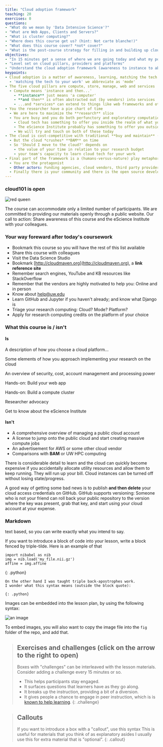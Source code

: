 ```yaml
---
title: "Cloud adoption framework"
teaching: 20
exercises: 0
questions:
- "What do we mean by 'Data Intensive Science'?"
- "What are Web Apps, Clients and Servers?"
- "What is cluster computing?"
- "Where does this course get us? (hint: Not carte blanche!)"
- "What does this course cover? *not* cover?"
- "What is the post-course strategy for filling in and building up cloud skills?"
objectives:
- "In 15 minutes get a sense of where we are going today and what my post-today strategy should be."
- "Level set on cloud pillars, providers and platforms"
- "Understand the cloud adoption framework (awareness to instance to abstraction)"
keypoints:
- Cloud adoption is a matter of awareness, learning, matching the tech to your work and implementation.
  - 'matching the tech to your work' we abbreviate as 'mode'
- The five cloud pillars are compute, store, manage, web and services
  - Compute means 'instance and then...' 
    - **instance** just means 'a computer'
    - **and then** is often abstracted out (by vendors) into services
    - ...and *services* can extend to things like web frameworks and other '98% solutions'
- You the researcher have a pie chart of time 
  - We are here to maximize the **research** slice 
  - You are busy and you do both perfunctory and exploratory computations on your data
    - Cloud tech has something to offer you inside the realm of what you already do
    - The eScience Institute probably has something to offer you outside the realm of what you do
    - We will try and touch on both of these today
- The cloud is cost-competitive with traditional **buy and maintain** (**BAM**)
  - But the cloud *crushes* **BAM** on time
  - So 'Should I move to the cloud?' depends on
    - the value of your time in relation to your research budget
    - your team's capacity to learn cloud tech for your work
- Final part of the framework is a (humans-versus-nature) play metaphor
  - You are the protagonist
  - Other actors: Funding agencies, cloud vendors, third party providers
  - Finally there is your community and there is the open source development community
---
```


### cloud101 is *open*

![red queen](/cloud101_intro/fig/redqueen.png)

The course can accommodate only a limited number of participants.  We are committed to 
providing our materials openly through a public website. Our call to action: 
Share awareness of this course and the eScience Institute with your colleagues.

### Your way foreward after today's coursework 

- Bookmark this course so you will have the rest of this list available
- Share this course with colleagues
- Visit the Data Science Studio
- Bookmark [http://cloudmaven.org](http://cloudmaven.org), a **link reference site**
- Remember search engines, YouTube and KB resources like StackOverflow
- Remember that the vendors are highly motivated to help you: Online and in person
- Know about help@uw.edu
- Learn GitHub and Jupyter if you haven't already; and know what Django is
- Triage your research computing: Cloud? Mode? Platform? 
- Apply for research computing credits on the platform of your choice

### What this course is / isn't

#### Is

A description of how you choose a cloud platform... 

Some elements of how you approach implementing your research on the cloud

An overview of security, cost, account management and processing power

Hands-on: Build your web app

Hands-on: Build a compute cluster

Researcher advocacy

Get to know about the eScience Institute

#### Isn't

- A comprehensive overview of managing a public cloud account 
- A license to jump onto the public cloud and start creating massive compute jobs
- An advertisement for AWS or some other cloud vendor 
- Comparisons with **BAM** or UW HPC computing 

There is considerable detail to learn and the cloud can quickly become expensive if 
you accidentally allocate utility resources and allow them to keep running. They will 
run up your bill. Cloud instances can be turned off without losing state/progress.

A good way of getting some bad news is to publish **and then delete** your cloud 
access credentials on GitHub. GitHub supports versioning: Someone who is not your 
friend can roll back your public repository to the version where the key was 
present, grab that key, and start using your cloud account at your expense.  

### Markdown 

text based, so you can write exactly what you intend to say.

If you want to introduce a block of code into your lesson, write a block
fenced by triple-tilde. Here is an example of that

~~~
import nibabel as nib
img = nib.load('my_file.nii.gz')
affine = img.affine
~~~
{: .python}

```
On the other hand I was taught triple back-apostrophes work.
I wonder what this syntax means (outside the block quote): 

{: .python}
```

Images can be embedded into the lesson plan, by using the following syntax:

![an image]({{site.root}}/fig/ghw-logo.jpg)

To embed images, you will also want to copy the image file into the
`fig` folder of the repo, and add that.

> ## Exercises and challenges (click on the arrow to the right to open)
>
>  Boxes with "challenges" can be interleaved with the lesson materials.
>  Consider adding a challenge every 15 minutes or so.
>    - This helps participants stay engaged.
>    - It surfaces questions that learners have as they go along.
>    - It breaks up the instruction, providing a bit of a diversion.
>    - It gives people a chance to engage in peer instruction, which is
>      is [known to help learning](https://en.wikipedia.org/wiki/Peer_instruction).
{: .challenge}


> ## Callouts
> If you want to introduce a box with a "callout", use this syntax
> This is useful for materials that you think of as explanatory asides
> I usually use this for extra material that is "optional".
{: .callout}
